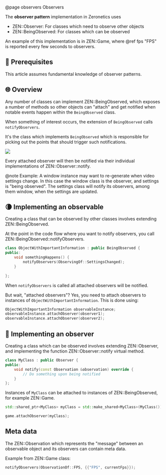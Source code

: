 @page observers Observers

The **observer pattern** implementation in Zeronetics uses

- ZEN::Observer: For classes which need to observe other objects
- ZEN::BeingObserved: For classes which can be observed

An example of this implementation is in ZEN::Game, where @ref fps "FPS"
is reported every few seconds to observers.

## 📌 Prerequisites

This article assumes fundamental knowledge of observer patterns.

## 🌐 Overview

Any number of classes can implement ZEN::BeingObserved, which exposes
a number of methods so other objects can "attach" and get notified
when notable events happen within the ``BeingObserved`` class.

When something of interest occurs, the extension of ``BeingObserved``
calls ``notifyObservers``.

It's the class which implements ``BeingObserved`` which is responsible
for picking out the points that should trigger such notifications.

![](https://res.cloudinary.com/drfztvfdh/image/upload/v1721449501/zeronetics/Observer_pattern_porw1e.png)

Every attached observer will then be notified via their individual
implementations of ZEN::Observer::notify.

@note Example:
A window instance may want to re-generate when video settings change.
In this case the window class is the observer, and settings is
"being observed". The settings class will notify its observers,
among them window, when the settings are updated.

## 🌘 Implementing an observable

Creating a class that can be observed by other classes involves
extending ZEN::BeingObserved.

At the point in the code flow where you want to notify observers,
you call ZEN::BeingObserved::notifyObservers.

````cpp
class ObjectWithImportantInformation : public BeingObserved {
public:
    void somethingHappens() {
        notifyObservers(ObservingOf::SettingsChanged);
    }
    
};
````

When ``notifyObservers`` is called all attached observers will be
notified.

But wait, "attached observers"? Yes, you need to attach observers to
instances of ``ObjectWithImportantInformation``. This is done using:

````cpp
ObjectWithImportantInformation observableInstance;
observableInstance.attachObserver(observer1);
observableInstance.attachObserver(observer2);
````

## 🔭 Implementing an observer

Creating a class which can be observed involves extending ZEN::Observer,
and implementing the function ZEN::Observer::notify virtual method.

````cpp
class MyClass : public Observer {
public:
    void notify(const Observation &observation) override {
        // Do something upon being notified 
    }
};
````

Instances of ``MyClass`` can be attached to instances of ZEN::BeingObserved,
for example ZEN::Game.

````cpp
std::shared_ptr<MyClass> myClass = std::make_shared<MyClass>(MyClass());

game.attachObserver(myClass);
````

## Meta data

The ZEN::Observation which represents the "message" between an  
observable object and its observers can contain meta data.

Example from ZEN::Game class:

````cpp
notifyObservers(ObservationOf::FPS, {{"FPS", currentFps}});
````
